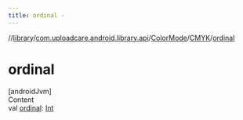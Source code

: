 ```yaml
---
title: ordinal -
---
```

//[library](../../../index.md)/[com.uploadcare.android.library.api](../../index.md)/[ColorMode](../index.md)/[CMYK](index.md)/[ordinal](ordinal.md)



# ordinal  
[androidJvm]  
Content  
val [ordinal](ordinal.md): [Int](https://kotlinlang.org/api/latest/jvm/stdlib/kotlin/-int/index.html)  



